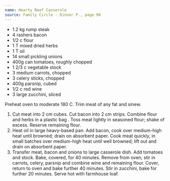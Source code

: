 ```yaml
---
name: Hearty Beef Casserole
source: Family Circle - Dinner P., page 96
---
```


* 1.2 kg rump steak
* 4 rashers bacon
* 1/2 c flour
* 1 T mixed dried herbs
* 1 T oil
* 14 small pickling onions
* 400g can tomatoes, roughly chopped
* 1 2/3 c vegetable stock
* 3 medium carrots, chopped
* 3 celery sticks, chopped
* 400g parsnip, cubed
* 1/2 c red wine
* 3 large zucchini, sliced

Preheat oven to moderate 180 C.  Trim meat of any fat and sinew.
1.  Cut meat into 2 cm cubes.  Cut bacon into 2 cm strips.  Combine flour and herbs in a plastic bag .  Toss meat lightly in seasoned flour; shake of excess.  Reserve remaining flour.
2.  Heat oil in large heavy-based pan.  Add bacon, cook over medium-high heat until browned; drain on absorbent paper.  Cook meat quickly, in small batches over medium-high heat until well browned; lift out and drain on absorbent paper.
3.  Transfer meat, bacon and onions to large casserole dish.  Add tomatoes and stock.  Bake, covered, for 40 minutes.  Remove from oven; stir in carrots, celery, parsnip and combine wine and remaining flour.  Cover, return to oven and bake further 40 minutes.  Stir in zucchini, bake for further 20 minutes.  Serve hot with farmhouse loaf.


